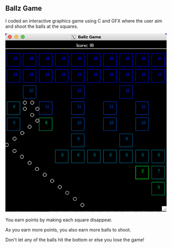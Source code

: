 ## Ballz Game

I coded an interactive graphics game using C and GFX where the user aim and shoot the balls at the squares. 

![ballz](ballz.png)

You earn points by making each square disappear.

As you earn more points, you also earn more balls to shoot.

Don't let any of the balls hit the bottom or else you lose the game!
